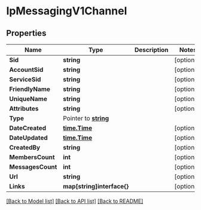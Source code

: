 # IpMessagingV1Channel

## Properties

Name | Type | Description | Notes
------------ | ------------- | ------------- | -------------
**Sid** | **string** |  |[optional] 
**AccountSid** | **string** |  |[optional] 
**ServiceSid** | **string** |  |[optional] 
**FriendlyName** | **string** |  |[optional] 
**UniqueName** | **string** |  |[optional] 
**Attributes** | **string** |  |[optional] 
**Type** | Pointer to [**string**](ChannelEnumChannelType.md) |  |
**DateCreated** | [**time.Time**](time.Time.md) |  |[optional] 
**DateUpdated** | [**time.Time**](time.Time.md) |  |[optional] 
**CreatedBy** | **string** |  |[optional] 
**MembersCount** | **int** |  |[optional] 
**MessagesCount** | **int** |  |[optional] 
**Url** | **string** |  |[optional] 
**Links** | **map[string]interface{}** |  |[optional] 

[[Back to Model list]](../README.md#documentation-for-models) [[Back to API list]](../README.md#documentation-for-api-endpoints) [[Back to README]](../README.md)


